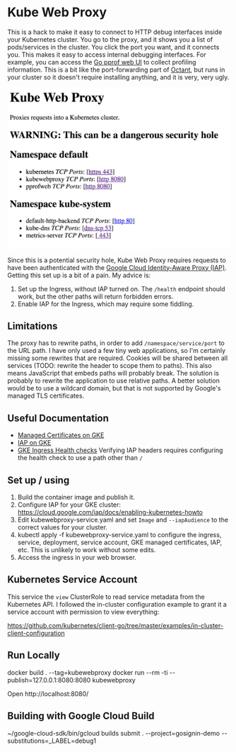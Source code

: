 # Kube Web Proxy

This is a hack to make it easy to connect to HTTP debug interfaces inside your Kubernetes cluster. You go to the proxy, and it shows you a list of pods/services in the cluster. You click the port you want, and it connects you. This makes it easy to access internal debugging interfaces. For example, you can access the [Go pprof web UI](https://golang.org/pkg/net/http/pprof/) to collect profiling information. This is a bit like the port-forwarding part of [Octant](https://github.com/vmware-tanzu/octant), but runs in your cluster so it doesn't require installing anything, and it is very, very ugly.

![Screenshot](./kubewebproxy-screenshot.png)

Since this is a potential security hole, Kube Web Proxy requires requests to have been authenticated with the [Google Cloud Identity-Aware Proxy (IAP)](https://cloud.google.com/iap/). Getting this set up is a bit of a pain. My advice is:

1. Set up the Ingress, without IAP turned on. The `/health` endpoint should work, but the other paths will return forbidden errors.
2. Enable IAP for the Ingress, which may require some fiddling.


## Limitations

The proxy has to rewrite paths, in order to add `/namespace/service/port` to the URL path. I have only used a few tiny web applications, so I'm certainly missing some rewrites that are required. Cookies will be shared between all services (TODO: rewrite the header to scope them to paths). This also means JavaScript that embeds paths will probably break. The solution is probably to rewrite the application to use relative paths. A better solution would be to use a wildcard domain, but that is not supported by Google's managed TLS certificates.


## Useful Documentation
* [Managed Certificates on GKE](https://cloud.google.com/kubernetes-engine/docs/how-to/managed-certs)
* [IAP on GKE](https://cloud.google.com/iap/docs/enabling-kubernetes-howto)
* [GKE Ingress Health checks](https://cloud.google.com/kubernetes-engine/docs/concepts/ingress#health_checks) Verifying IAP headers requires configuring the health check to use a path other than `/`



## Set up / using

1. Build the container image and publish it.
2. Configure IAP for your GKE cluster: https://cloud.google.com/iap/docs/enabling-kubernetes-howto
3. Edit kubewebproxy-service.yaml and set `Image` and `--iapAudience` to the correct values for your cluster.
4. kubectl apply -f kubewebproxy-service.yaml to configure the ingress, service, deployment, service account, GKE managed certificates, IAP, etc. This is unlikely to work without some edits.
5. Access the ingress in your web browser.



## Kubernetes Service Account

This service the `view` ClusterRole to read service metadata from the Kubernetes API. I followed the in-cluster configuration example to grant it a service account with permission to view everything:

https://github.com/kubernetes/client-go/tree/master/examples/in-cluster-client-configuration


## Run Locally

docker build . --tag=kubewebproxy
docker run --rm -ti --publish=127.0.0.1:8080:8080 kubewebproxy

Open http://localhost:8080/


## Building with Google Cloud Build

~/google-cloud-sdk/bin/gcloud builds submit . --project=gosignin-demo --substitutions=_LABEL=debug1
